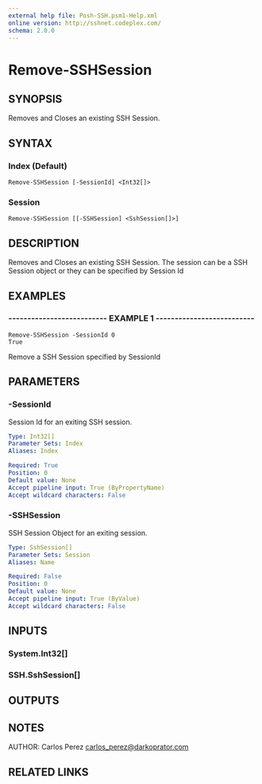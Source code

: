 ```yaml
---
external help file: Posh-SSH.psm1-Help.xml
online version: http://sshnet.codeplex.com/
schema: 2.0.0
---
```


# Remove-SSHSession

## SYNOPSIS
Removes and Closes an existing SSH Session.

## SYNTAX

### Index (Default)
```
Remove-SSHSession [-SessionId] <Int32[]>
```

### Session
```
Remove-SSHSession [[-SSHSession] <SshSession[]>]
```

## DESCRIPTION
Removes and Closes an existing SSH Session.
The session can be a SSH Session object or they can be specified by Session Id

## EXAMPLES

### -------------------------- EXAMPLE 1 --------------------------
```
Remove-SSHSession -SessionId 0
True
```

Remove a SSH Session specified by SessionId

## PARAMETERS

### -SessionId
Session Id for an exiting SSH session.

```yaml
Type: Int32[]
Parameter Sets: Index
Aliases: Index

Required: True
Position: 0
Default value: None
Accept pipeline input: True (ByPropertyName)
Accept wildcard characters: False
```

### -SSHSession
SSH Session Object for an exiting session.

```yaml
Type: SshSession[]
Parameter Sets: Session
Aliases: Name

Required: False
Position: 0
Default value: None
Accept pipeline input: True (ByValue)
Accept wildcard characters: False
```

## INPUTS

### System.Int32[]

### SSH.SshSession[]

## OUTPUTS

## NOTES
AUTHOR: Carlos Perez carlos_perez@darkoprator.com

## RELATED LINKS

